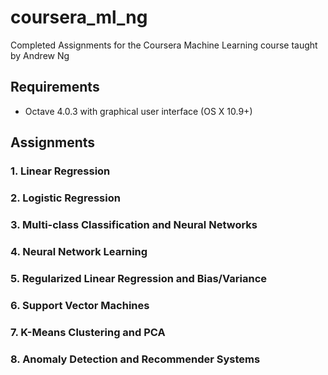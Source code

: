 # coursera_ml_ng
Completed Assignments for the Coursera Machine Learning course taught by Andrew Ng

## Requirements

* Octave 4.0.3 with graphical user interface (OS X 10.9+)

## Assignments

### 1. Linear Regression
### 2. Logistic Regression
### 3. Multi-class Classification and Neural Networks
### 4. Neural Network Learning
### 5. Regularized Linear Regression and Bias/Variance
### 6. Support Vector Machines
### 7. K-Means Clustering and PCA
### 8. Anomaly Detection and Recommender Systems
